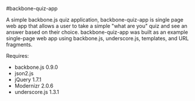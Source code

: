 #backbone-quiz-app


A simple backbone.js quiz application,  backbone-quiz-app is single page web app that allows a user to take a simple "what are you" quiz and see an answer based on their choice. backbone-quiz-app was built as an example single-page web app using backbone.js, underscore.js, templates, and URL fragments.

Requires:

* backbone.js 0.9.0
* json2.js
* jQuery 1.7.1
* Modernizr 2.0.6
* underscore.js 1.3.1